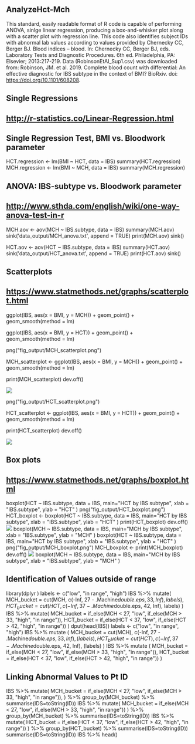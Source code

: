 ## AnalyzeHct-Mch
This standard, easily readable format of R code is capable of performing ANOVA, sinlge linear regression, producing a box-and-whisker plot along with a scatter plot with regression line. This code also identifies subject IDs with abnormal lab values according to values provided by Chernecky CC, Berger BJ. Blood indices – blood. In: Chernecky CC, Berger BJ, eds. Laboratory Tests and Diagnostic Procedures. 6th ed. Philadelphia, PA: Elsevier; 2013:217-219.
Data (RobinsonEtAl_Sup1.csv) was downloaded from: Robinson, JM. et al. 2019. Complete blood count with differential: An effective diagnostic for IBS subtype in the context of BMI? BioRxiv. doi: https://doi.org/10.1101/608208.

##  Single Regressions 
## http://r-statistics.co/Linear-Regression.html

## Single Regression Test, BMI vs. Bloodwork parameter

HCT.regression <- lm(BMI ~ HCT, data = IBS)
summary(HCT.regression)
MCH.regression <- lm(BMI ~ MCH, data = IBS)
summary(MCH.regression)

## ANOVA: IBS-subtype vs. Bloodwork parameter
## http://www.sthda.com/english/wiki/one-way-anova-test-in-r

MCH.aov <- aov(MCH ~ IBS.subtype, data = IBS)
summary(MCH.aov)
sink('data_output/MCH_anova.txt', append = TRUE)
print(MCH.aov)
sink()

HCT.aov <- aov(HCT ~ IBS.subtype, data = IBS)
summary(HCT.aov)
sink('data_output/HCT_anova.txt', append = TRUE)
print(HCT.aov)
sink()

## Scatterplots
## https://www.statmethods.net/graphs/scatterplot.html

ggplot(IBS, aes(x = BMI, y = MCH)) +
  geom_point() +    
  geom_smooth(method = lm) 
  
ggplot(IBS, aes(x = BMI, y = HCT)) +
  geom_point() +    
  geom_smooth(method = lm) 
  
png("fig_output/MCH_scatterplot.png")

MCH_scatterplot <- ggplot(IBS, aes(x = BMI, y = MCH)) +
  geom_point() +    
  geom_smooth(method = lm)
  
print(MCH_scatterplot)
dev.off()

![](Images/MCH_scatterplot.png?sanitize=true)

png("fig_output/HCT_scatterplot.png")

HCT_scatterplot <- ggplot(IBS, aes(x = BMI, y = HCT)) +
  geom_point() +    
  geom_smooth(method = lm)
  
print(HCT_scatterplot)
dev.off()

![](Images/HCT_scatterplot.png?sanitize=true)

## Box plots
## https://www.statmethods.net/graphs/boxplot.html

boxplot(HCT ~ IBS.subtype, data = IBS, main="HCT by IBS subtype", 
                       xlab = "IBS.subtype", ylab = "HCT"
)
png("fig_output/HCT_boxplot.png")
HCT_boxplot <- boxplot(HCT ~ IBS.subtype, data = IBS, main="HCT by IBS subtype", 
                       xlab = "IBS.subtype", ylab = "HCT"
)
print(HCT_boxplot)
dev.off()
![](Images/HCT_boxplot.png?sanitize=true)
boxplot(MCH ~ IBS.subtype, data = IBS, main="MCH by IBS subtype", 
        xlab = "IBS.subtype", ylab = "MCH"
)
boxplot(HCT ~ IBS.subtype, data = IBS, main="HCT by IBS subtype", 
                       xlab = "IBS.subtype", ylab = "HCT"
)
png("fig_output/MCH_boxplot.png")
MCH_boxplot <- 
print(MCH_boxplot)
dev.off()
![](Images/Rplot.png?sanitize=true)
boxplot(MCH ~ IBS.subtype, data = IBS, main="MCH by IBS subtype", xlab = "IBS.subtype", ylab = "MCH"
)

## Identification of Values outside of range

library(dplyr
      )
labels <- c("low", "in range", "high")
IBS %>% mutate(
  MCH_bucket = cut(MCH, c(-Inf, 27 - .Machine$double.eps, 33, Inf), labels),
  HCT_bucket = cut(HCT, c(-Inf, 37 - .Machine$double.eps, 42, Inf), labels)
)
IBS %>% mutate(
  MCH_bucket = if_else(MCH < 27, "low", if_else(MCH > 33, "high", "in range")),
  HCT_bucket = if_else(HCT < 37, "low", if_else(HCT > 42, "high", "in range"))
)
dput(head(IBS)) 
labels <- c("low", "in range", "high")
IBS %>% mutate (
  MCH_bucket = cut(MCH), c(-Inf, 27 - .Machine$double.eps, 33, Inf), (labels),
  HCT_bucket = cut(HCT), c(-Inf, 37 - .Machine$double.eps, 42, Inf), (labels)
)
IBS %>% mutate (
  MCH_bucket = if_else(MCH < 27, "low", if_else(MCH > 33, "high", "in range")),
  HCT_bucket = if_else(HCT < 37, "low", if_else(HCT > 42, "high", "in range"))
)

## Linking Abnormal Values to Pt ID

IBS %>% mutate(
  MCH_bucket = if_else(MCH < 27, "low", if_else(MCH > 33, "high", "in range")),
) %>%
  group_by(MCH_bucket) %>% 
  summarise(IDS=toString(ID))
IBS %>% mutate(
  MCH_bucket = if_else(MCH < 27, "low", if_else(MCH > 33, "high", "in range"))
) %>%
  group_by(MCH_bucket) %>% 
  summarise(IDS=toString(ID))
IBS %>% mutate(
  HCT_bucket = if_else(HCT < 37, "low", if_else(HCT > 42, "high", "in range"))
) %>%
  group_by(HCT_bucket) %>% 
  summarise(IDS=toString(ID))
summarise(IDS=toString(ID))
IBS %>% head()

